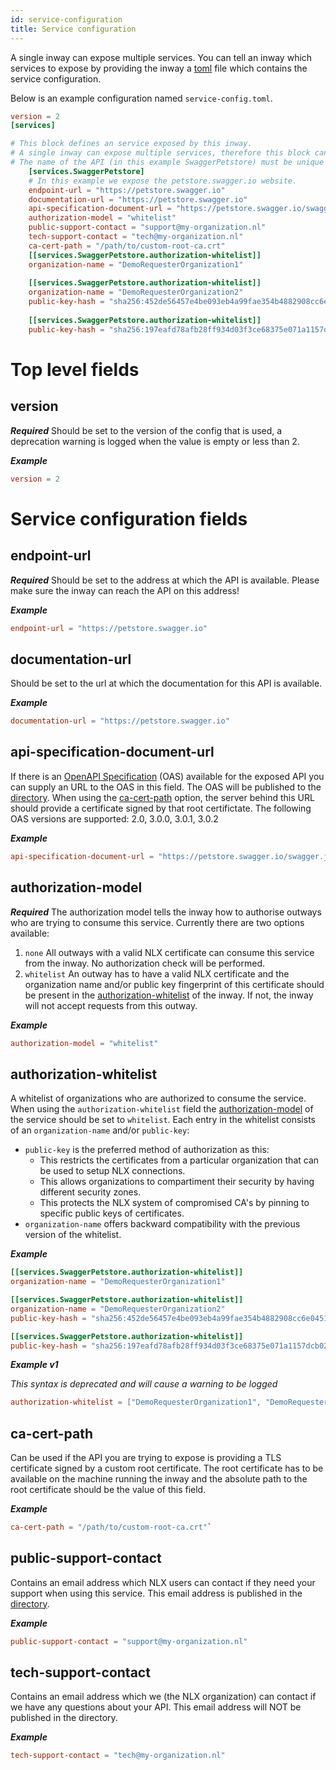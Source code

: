 ```yaml
---
id: service-configuration
title: Service configuration
---
```


A single inway can expose multiple services. You can tell an inway which services to expose by providing the inway a [toml](https://github.com/toml-lang/toml) file which contains the service configuration.

Below is an example configuration named `service-config.toml`.
```toml
version = 2
[services]

# This block defines an service exposed by this inway.
# A single inway can expose multiple services, therefore this block can be added multiple times.
# The name of the API (in this example SwaggerPetstore) must be unique for each block.
    [services.SwaggerPetstore]
    # In this example we expose the petstore.swagger.io website.
    endpoint-url = "https://petstore.swagger.io"
    documentation-url = "https://petstore.swagger.io"
    api-specification-document-url = "https://petstore.swagger.io/swagger.json"
    authorization-model = "whitelist"
    public-support-contact = "support@my-organization.nl"
    tech-support-contact = "tech@my-organization.nl"
    ca-cert-path = "/path/to/custom-root-ca.crt"
    [[services.SwaggerPetstore.authorization-whitelist]]
    organization-name = "DemoRequesterOrganization1"
    
    [[services.SwaggerPetstore.authorization-whitelist]]
    organization-name = "DemoRequesterOrganization2"
    public-key-hash = "sha256:452de56457e4be093eb4a99fae354b4882908cc6e04518e883c4507a7e99e8ef"
    
    [[services.SwaggerPetstore.authorization-whitelist]]
    public-key-hash = "sha256:197eafd78afb28ff934d03f3ce68375e071a1157dcb02814c7a4df0c21d3bb93"
```
# Top level fields

## version
***Required***
Should be set to the version of the config that is used, a deprecation warning is logged when the value is empty or less than 2.
 
***Example***
```toml
version = 2
```
# Service configuration fields

## endpoint-url
***Required***
Should be set to the address at which the API is available. Please make sure the inway can reach the API on this address!

***Example***
```toml
endpoint-url = "https://petstore.swagger.io"
```

## documentation-url
Should be set to the url at which the documentation for this API is available.

***Example***
```toml
documentation-url = "https://petstore.swagger.io"
```

## api-specification-document-url
If there is an [OpenAPI Specification](https://swagger.io/specification/) (OAS) available for the exposed API you can supply an URL to the OAS in this field. The OAS will be published to the [directory](https://directory.nlx.io).
When using the [ca-cert-path](#field-ca-cert-path) option, the server behind this URL should provide a certificate signed by that root certifictate.
The following OAS versions are supported: 2.0, 3.0.0, 3.0.1, 3.0.2

***Example***
```toml
api-specification-document-url = "https://petstore.swagger.io/swagger.json"
```

<a name="field-authorization-model"></a>

## authorization-model
***Required***
The authorization model tells the inway how to authorise outways who are trying to consume this service.
Currently there are two options available:

1. `none` All outways with a valid NLX certificate can consume this service from the inway. No authorization check will be performed.
1. `whitelist` An outway has to have a valid NLX certificate and the organization name and/or public key fingerprint of this certificate should be present in the [authorization-whitelist](#field-authorization-whitelist) of the inway. If not, the inway will not accept requests from this outway.

***Example***
```toml
authorization-model = "whitelist"
```

<a name="field-authorization-whitelist"></a>

## authorization-whitelist
A whitelist of organizations who are authorized to consume the service. When using the `authorization-whitelist` field the [authorization-model](#field-authorization-model) of the service should be set to `whitelist`.
Each entry in the whitelist consists of an `organization-name` and/or `public-key`:
* `public-key` is the preferred method of authorization as this:
  * This restricts the certificates from a particular organization that can be used to setup NLX connections.
  * This allows organizations to compartiment their security by having different security zones.
  * This protects the NLX system of compromised CA's by pinning to specific public keys of certificates.
* `organization-name` offers backward compatibility with the previous version of the whitelist.

***Example***
```toml
[[services.SwaggerPetstore.authorization-whitelist]]
organization-name = "DemoRequesterOrganization1"

[[services.SwaggerPetstore.authorization-whitelist]]
organization-name = "DemoRequesterOrganization2"
public-key-hash = "sha256:452de56457e4be093eb4a99fae354b4882908cc6e04518e883c4507a7e99e8ef"

[[services.SwaggerPetstore.authorization-whitelist]]
public-key-hash = "sha256:197eafd78afb28ff934d03f3ce68375e071a1157dcb02814c7a4df0c21d3bb93"
```

***Example v1***

_This syntax is deprecated and will cause a warning to be logged_
```toml
authorization-whitelist = ["DemoRequesterOrganization1", "DemoRequesterOrganization2"]
```

<a name="field-ca-cert-path"></a>

## ca-cert-path
Can be used if the API you are trying to expose is providing a TLS certificate signed by a custom root certificate. The root certificate has to be available on the machine running the inway and the absolute path to the root certificate should be the value of this field.

***Example***
```toml
ca-cert-path = "/path/to/custom-root-ca.crt"`
```

## public-support-contact
Contains an email address which NLX users can contact if they need your support when using this service. This email address is published in the [directory](https://directory.nlx.io).

***Example***
```toml
public-support-contact = "support@my-organization.nl"
```

## tech-support-contact
Contains an email address which we (the NLX organization) can contact if we have any questions about your API.
This email address will NOT be published in the directory.

***Example***
```toml
tech-support-contact = "tech@my-organization.nl"
```
